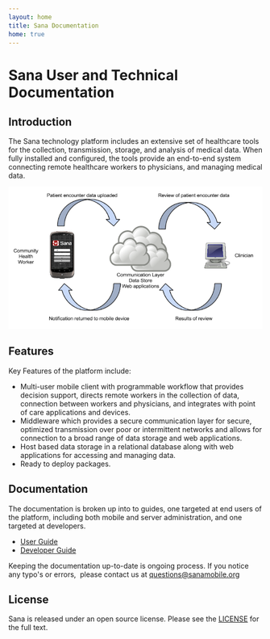 ```yaml
---
layout: home
title: Sana Documentation
home: true
---
```

# Sana User and Technical Documentation

## Introduction
The Sana technology platform includes an extensive set of healthcare 
tools for the collection, transmission, storage, and analysis of medical
data. When fully installed and configured, the tools provide an 
end-to-end system connecting remote healthcare workers to physicians, 
and managing medical data.

![Platform Overview](/static/images/platform.png)

## Features
Key Features of the platform include:

- Multi-user mobile client with programmable workflow that provides 
decision support, directs remote workers in the collection of data, 
connection between workers and physicians, and integrates with point of 
care applications and devices.
- Middleware which provides a secure communication layer for secure, 
optimized transmission over poor or intermittent networks and allows for
connection to a broad range of data storage and web applications.
- Host based data storage in a relational database along with web 
applications for accessing and managing data.
- Ready to deploy packages.

## Documentation

The documentation is broken up into to guides, one targeted at end users
of the platform, including both mobile and server administration, and 
one targeted at developers.

- [User Guide](/users/)
- [Developer Guide](/developers/)

Keeping the documentation up-to-date is ongoing process. If you notice 
any typo's or errors,  please contact us at 
[questions@sanamobile.org](mailto:questions@sanamobile.org)

## License
Sana is released under an open source license. Please see the
[LICENSE](/license/) for the full text.
